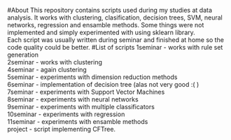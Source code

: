 #About
This repository contains scripts used during my studies at data analysis. 
It works with clustering, clasification, decision trees, SVM, neural networks, regression and 
ensamble methods. Some things were not implemented and simply 
experimented with using sklearn library. <br>
Each script was usually written during seminar and finished at home so the code quality could be better.
#List of scripts
1seminar - works with rule set generation <br>
2seminar - works with clustering <br>
4seminar - again clustering <br>
5seminar - experiments with dimension reduction methods <br>
6seminar - implementation of decision tree (alas not very good :( ) <br>
7seminar - experiments with Support Vector Machines<br>
8seminar - experiments with neural networks <br>
9seminar - experiments with multiple classificators <br>
10seminar - experiments with regression<br>
11seminar - experiments with ensamble methods<br>
project - script implementing CFTree.